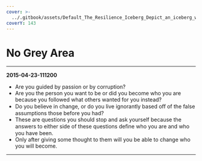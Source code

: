 ```yaml
---
cover: >-
  ../.gitbook/assets/Default_The_Resilience_Iceberg_Depict_an_iceberg_with_visible_3_99238567-c123-402d-8cb1-501ca3688a5c_1.jpg
coverY: 143
---
```


# No Grey Area

***

**2015-04-23-111200**

* Are you guided by passion or by corruption?&#x20;
* Are you the person you want to be or did you become who you are because you followed what others wanted for you instead?
* Do you believe in change, or do you live ignorantly based oﬀ of the false assumptions those before you had?
* These are questions you should stop and ask yourself because the answers to either side of these questions deﬁne who you are and who you have been.
* Only after giving some thought to them will you be able to change who you will become.

***
